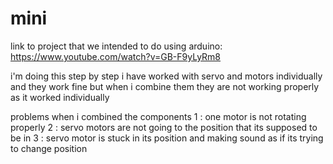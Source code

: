 # mini
link to project that we intended to do using arduino: https://www.youtube.com/watch?v=GB-F9yLyRm8

i'm doing this step by step 
i have worked with servo and motors individually and they work fine
but when i combine them they are not working properly as it worked individually

problems when i combined the components
1 : one motor is not rotating properly
2 : servo motors are not going to the position that its supposed to be in
3 : servo motor is stuck in its position and making sound as if its trying to change position
